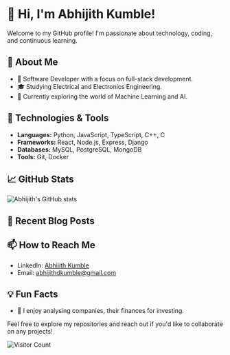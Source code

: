 # 👋 Hi, I'm Abhijith Kumble!

Welcome to my GitHub profile! I'm passionate about technology, coding, and continuous learning.

## 🚀 About Me
- 💼 Software Developer with a focus on full-stack development.
- 🎓 Studying Electrical and Electronics Engineering.
- 🌱 Currently exploring the world of Machine Learning and AI.

## 🔧 Technologies & Tools
- **Languages:** Python, JavaScript, TypeScript, C++, C
- **Frameworks:** React, Node.js, Express, Django
- **Databases:** MySQL, PostgreSQL, MongoDB
- **Tools:** Git, Docker

## 📈 GitHub Stats
![Abhijith's GitHub stats](https://github-readme-stats.vercel.app/api?username=AbhijithKumble&show_icons=true&theme=radical)

## 📝 Recent Blog Posts
<!-- BLOG-POST-LIST:START -->
<!-- BLOG-POST-LIST:END -->

## 📫 How to Reach Me
- LinkedIn: [Abhijith Kumble](https://www.linkedin.com/in/abhijithdk/)
- Email: abhijithdkumble@gmail.com

## 💡 Fun Facts
- 💸 I enjoy analysing companies, their finances for investing.

Feel free to explore my repositories and reach out if you'd like to collaborate on any projects!

![Visitor Count](https://komarev.com/ghpvc/?username=AbhijithKumble&color=blue)
